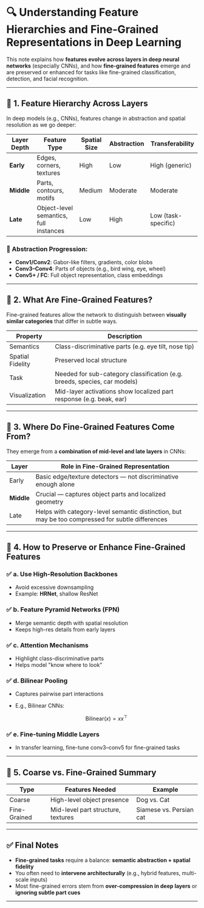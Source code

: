 
# 🔍 Understanding Feature Hierarchies and Fine-Grained Representations in Deep Learning

This note explains how **features evolve across layers in deep neural networks** (especially CNNs), and how **fine-grained features** emerge and are preserved or enhanced for tasks like fine-grained classification, detection, and facial recognition.

---

## 🔷 1. Feature Hierarchy Across Layers

In deep models (e.g., CNNs), features change in abstraction and spatial resolution as we go deeper:

| Layer Depth | Feature Type                           | Spatial Size | Abstraction | Transferability     |
| ----------- | -------------------------------------- | ------------ | ----------- | ------------------- |
| **Early**   | Edges, corners, textures               | High         | Low         | High (generic)      |
| **Middle**  | Parts, contours, motifs                | Medium       | Moderate    | Moderate            |
| **Late**    | Object-level semantics, full instances | Low          | High        | Low (task-specific) |

### 🧠 Abstraction Progression:

* **Conv1/Conv2**: Gabor-like filters, gradients, color blobs
* **Conv3–Conv4**: Parts of objects (e.g., bird wing, eye, wheel)
* **Conv5+ / FC**: Full object representation, class embeddings

---

## 🔷 2. What Are Fine-Grained Features?

Fine-grained features allow the network to distinguish between **visually similar categories** that differ in subtle ways.

| Property         | Description                                                               |
| ---------------- | ------------------------------------------------------------------------- |
| Semantics        | Class-discriminative parts (e.g. eye tilt, nose tip)                      |
| Spatial Fidelity | Preserved local structure                                                 |
| Task             | Needed for sub-category classification (e.g. breeds, species, car models) |
| Visualization    | Mid-layer activations show localized part response (e.g. beak, ear)       |

---

## 🔶 3. Where Do Fine-Grained Features Come From?

They emerge from a **combination of mid-level and late layers** in CNNs:

| Layer      | Role in Fine-Grained Representation                                                              |
| ---------- | ------------------------------------------------------------------------------------------------ |
| Early      | Basic edge/texture detectors — not discriminative enough alone                                   |
| **Middle** | Crucial — captures object parts and localized geometry                                           |
| Late       | Helps with category-level semantic distinction, but may be too compressed for subtle differences |

---

## 🔶 4. How to Preserve or Enhance Fine-Grained Features

### ✅ a. **Use High-Resolution Backbones**

* Avoid excessive downsampling
* Example: **HRNet**, shallow ResNet

### ✅ b. **Feature Pyramid Networks (FPN)**

* Merge semantic depth with spatial resolution
* Keeps high-res details from early layers

### ✅ c. **Attention Mechanisms**

* Highlight class-discriminative parts
* Helps model "know where to look"

### ✅ d. **Bilinear Pooling**

* Captures pairwise part interactions
* E.g., Bilinear CNNs:

  $$
  \text{Bilinear}(x) = x x^\top
  $$

### ✅ e. **Fine-tuning Middle Layers**

* In transfer learning, fine-tune conv3–conv5 for fine-grained tasks

---

## 🔷 5. Coarse vs. Fine-Grained Summary

| Type         | Features Needed                    | Example                 |
| ------------ | ---------------------------------- | ----------------------- |
| Coarse       | High-level object presence         | Dog vs. Cat             |
| Fine-Grained | Mid-level part structure, textures | Siamese vs. Persian cat |

---

## ✅ Final Notes

* **Fine-grained tasks** require a balance: **semantic abstraction + spatial fidelity**
* You often need to **intervene architecturally** (e.g., hybrid features, multi-scale inputs)
* Most fine-grained errors stem from **over-compression in deep layers** or **ignoring subtle part cues**

---


